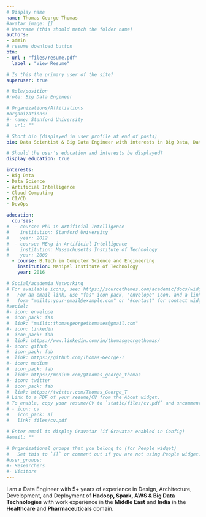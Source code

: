 ```yaml
---
# Display name
name: Thomas George Thomas
#avatar_image: []
# Username (this should match the folder name)
authors:
- admin
# resume download button
btn:
- url : "files/resume.pdf" 
  label : "View Resume"

# Is this the primary user of the site?
superuser: true

# Role/position
#role: Big Data Engineer

# Organizations/Affiliations
#organizations:
#- name: Stanford University
#  url: ""

# Short bio (displayed in user profile at end of posts)
bio: Data Scientist & Big Data Engineer with interests in Big Data, Data Science, Cloud Computing, Machine Learning, AI and DevOps.

# Should the user's education and interests be displayed?
display_education: true

interests:
- Big Data
- Data Science
- Artificial Intelligence
- Cloud Computing
- CI/CD
- DevOps

education:
  courses:
#  - course: PhD in Artificial Intelligence
#    institution: Stanford University
#    year: 2012
#  - course: MEng in Artificial Intelligence
#    institution: Massachusetts Institute of Technology
#    year: 2009
  - course: B.Tech in Computer Science and Engineering
    institution: Manipal Institute of Technology
    year: 2016

# Social/academia Networking
# For available icons, see: https://sourcethemes.com/academic/docs/widgets/#icons
#   For an email link, use "fas" icon pack, "envelope" icon, and a link in the
#   form "mailto:your-email@example.com" or "#contact" for contact widget.
#social: 
#- icon: envelope
#  icon_pack: fas
#  link: "mailto:thomasgeorgethomases@gmail.com"
#- icon: linkedin
#  icon_pack: fab
#  link: https://www.linkedin.com/in/thomasgeorgethomas/
#- icon: github
#  icon_pack: fab
#  link: https://github.com/Thomas-George-T
#- icon: medium
#  icon_pack: fab
#  link: https://medium.com/@thomas_george_thomas
#- icon: twitter
#  icon_pack: fab
#  link: https://twitter.com/Thomas_George_T
# Link to a PDF of your resume/CV from the About widget.
# To enable, copy your resume/CV to `static/files/cv.pdf` and uncomment the lines below  
# - icon: cv
#   icon_pack: ai
#   link: files/cv.pdf

# Enter email to display Gravatar (if Gravatar enabled in Config)
#email: ""
  
# Organizational groups that you belong to (for People widget)
#   Set this to `[]` or comment out if you are not using People widget.  
#user_groups:
#- Researchers
#- Visitors
---
```


I am a  Data Engineer with 5+ years of experience in Design, Architecture, Development, and Deployment of **Hadoop, Spark, AWS & Big Data Technologies** with work experience in the **Middle East** and **India** in  the **Healthcare** and **Pharmaceuticals** domain.
